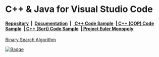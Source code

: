 # C++ & Java for Visual Studio Code

#### [Repository](https://github.com/AKoudounis/refactored-journey)&nbsp;&nbsp;|&nbsp;&nbsp;[Documentation](https://code.visualstudio.com/docs/languages/cpp)&nbsp;&nbsp;|&nbsp;&nbsp;[ C++ Code Sample](https://github.com/AKoudounis/refactored-journey/blob/master/pokerhands.cpp)&nbsp;&nbsp;|[ C++ (OOP) Code Sample](https://github.com/AKoudounis/refactored-journey/tree/master/4.2)&nbsp;&nbsp;|[ C++ (Sort) Code Sample](https://github.com/AKoudounis/refactored-journey/blob/master/quicksort.cpp)&nbsp;&nbsp;|[ Project Euler Monopoly](https://github.com/AKoudounis/refactored-journey/blob/master/euler84.cpp) 

[Binary Search Algorithm](https://github.com/AKoudounis/refactored-journey/blob/master/binarysearch.cpp)

[![Badge](https://aka.ms/vsls-badge)](https://aka.ms/vsls)

